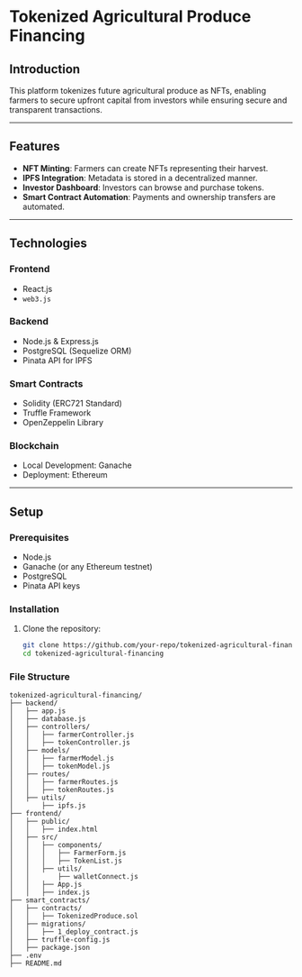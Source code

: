 # Tokenized Agricultural Produce Financing

## Introduction
This platform tokenizes future agricultural produce as NFTs, enabling farmers to secure upfront capital from investors while ensuring secure and transparent transactions.

---

## Features
- **NFT Minting**: Farmers can create NFTs representing their harvest.
- **IPFS Integration**: Metadata is stored in a decentralized manner.
- **Investor Dashboard**: Investors can browse and purchase tokens.
- **Smart Contract Automation**: Payments and ownership transfers are automated.

---

## Technologies
### Frontend
- React.js
- `web3.js`

### Backend
- Node.js & Express.js
- PostgreSQL (Sequelize ORM)
- Pinata API for IPFS

### Smart Contracts
- Solidity (ERC721 Standard)
- Truffle Framework
- OpenZeppelin Library

### Blockchain
- Local Development: Ganache
- Deployment: Ethereum

---

## Setup

### Prerequisites
- Node.js
- Ganache (or any Ethereum testnet)
- PostgreSQL
- Pinata API keys

### Installation
1. Clone the repository:
   ```bash
   git clone https://github.com/your-repo/tokenized-agricultural-financing.git
   cd tokenized-agricultural-financing
### File Structure
```
tokenized-agricultural-financing/
├── backend/
│   ├── app.js
│   ├── database.js
│   ├── controllers/
│   │   ├── farmerController.js
│   │   ├── tokenController.js
│   ├── models/
│   │   ├── farmerModel.js
│   │   ├── tokenModel.js
│   ├── routes/
│   │   ├── farmerRoutes.js
│   │   ├── tokenRoutes.js
│   ├── utils/
│       ├── ipfs.js
├── frontend/
│   ├── public/
│   │   ├── index.html
│   ├── src/
│   │   ├── components/
│   │   │   ├── FarmerForm.js
│   │   │   ├── TokenList.js
│   │   ├── utils/
│   │       ├── walletConnect.js
│   │   ├── App.js
│   │   ├── index.js
├── smart_contracts/
│   ├── contracts/
│   │   ├── TokenizedProduce.sol
│   ├── migrations/
│   │   ├── 1_deploy_contract.js
│   ├── truffle-config.js
│   ├── package.json
├── .env
├── README.md

```
